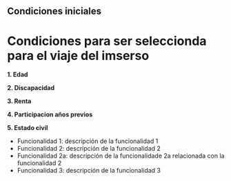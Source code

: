## Condiciones iniciales
# Condiciones para ser seleccionda para el viaje del imserso

**1. Edad**

**2. Discapacidad**

**3. Renta**

**4. Participacion años previos**

**5. Estado civíl**


- Funcionalidad 1: descripción de la funcionalidad 1
- Funcionalidad 2: descripción de la funcionalidad 2
- Funcionalidad 2a: descripción de la funcionalidade 2a relacionada con la funcionalidad 2
- Funcionalidad 3: descripción de la funcionalidad 3

